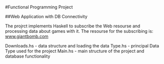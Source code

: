 #Functional Programming Project

##Web Application with DB Connectivity

The projrct implements Haskell to subscribe the Web resourse and processing data about games with it.
The resourse for the subscribing is: www.giantbomb.com

Downloads.hs - data structure and loading the data
Type.hs - principal Data Type used for the project
Main.hs - main structure of the project and database functionality
